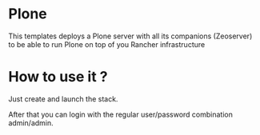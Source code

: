 # Plone


This templates deploys a Plone server with all its companions (Zeoserver) to be able to run Plone on top of you Rancher infrastructure


# How to use it ?

Just create and launch the stack.

After that you can login with the regular user/password combination admin/admin.
